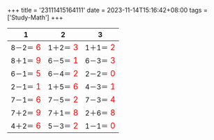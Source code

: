 +++ 
title = '23111415164111' 
date = 2023-11-14T15:16:42+08:00 
tags = ['Study-Math'] 
+++ 

1 | 2 | 3 
-- | -- | -- 
8－2＝<font color=red size=4> 6</font> | 1＋2＝<font color=red size=4> 3</font> | 1＋1＝<font color=red size=4> 2</font> 
8＋1＝<font color=red size=4> 9</font> | 6－5＝<font color=red size=4> 1</font> | 6－3＝<font color=red size=4> 3</font> 
6－1＝<font color=red size=4> 5</font> | 6－4＝<font color=red size=4> 2</font> | 2－2＝<font color=red size=4> 0</font> 
2－1＝<font color=red size=4> 1</font> | 1＋5＝<font color=red size=4> 6</font> | 4－3＝<font color=red size=4> 1</font> 
7－1＝<font color=red size=4> 6</font> | 7－5＝<font color=red size=4> 2</font> | 7－3＝<font color=red size=4> 4</font> 
7＋2＝<font color=red size=4> 9</font> | 7＋1＝<font color=red size=4> 8</font> | 2＋6＝<font color=red size=4> 8</font> 
4＋2＝<font color=red size=4> 6</font> | 5－3＝<font color=red size=4> 2</font> | 1－1＝<font color=red size=4> 0</font> 

